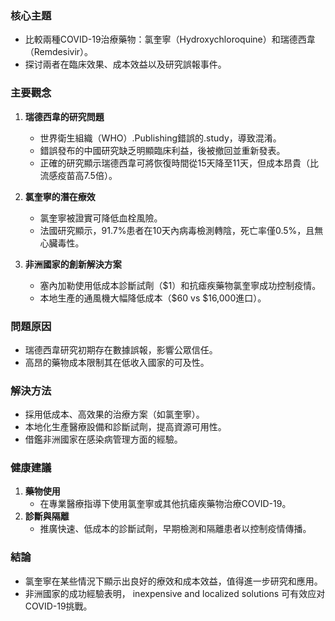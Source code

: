 ### 核心主題  
- 比較兩種COVID-19治療藥物：氯奎寧（Hydroxychloroquine）和瑞德西韋（Remdesivir）。  
- 探讨兩者在臨床效果、成本效益以及研究誤報事件。  

### 主要觀念  
1. **瑞德西韋的研究問題**  
   - 世界衛生組織（WHO）.Publishing錯誤的.study，導致混淆。  
   - 錯誤發布的中國研究缺乏明顯臨床利益，後被撤回並重新發表。  
   - 正確的研究顯示瑞德西韋可將恢復時間從15天降至11天，但成本昂貴（比流感疫苗高7.5倍）。  

2. **氯奎寧的潛在療效**  
   - 氯奎寧被證實可降低血栓風險。  
   - 法國研究顯示，91.7%患者在10天內病毒檢測轉陰，死亡率僅0.5%，且無心臟毒性。  

3. **非洲國家的創新解決方案**  
   - 塞內加勒使用低成本診斷試劑（$1）和抗瘧疾藥物氯奎寧成功控制疫情。  
   - 本地生產的通風機大幅降低成本（$60 vs $16,000進口）。  

### 問題原因  
- 瑞德西韋研究初期存在數據誤報，影響公眾信任。  
- 高昂的藥物成本限制其在低收入國家的可及性。  

### 解決方法  
- 採用低成本、高效果的治療方案（如氯奎寧）。  
- 本地化生產醫療設備和診斷試劑，提高資源可用性。  
- 借鑑非洲國家在感染病管理方面的經驗。  

### 健康建議  
1. **藥物使用**  
   - 在專業醫療指導下使用氯奎寧或其他抗瘧疾藥物治療COVID-19。  
2. **診斷與隔離**  
   - 推廣快速、低成本的診斷試劑，早期檢測和隔離患者以控制疫情傳播。  

### 結論  
- 氯奎寧在某些情況下顯示出良好的療效和成本效益，值得進一步研究和應用。  
- 非洲國家的成功經驗表明， inexpensive and localized solutions 可有效应对 COVID-19挑戰。